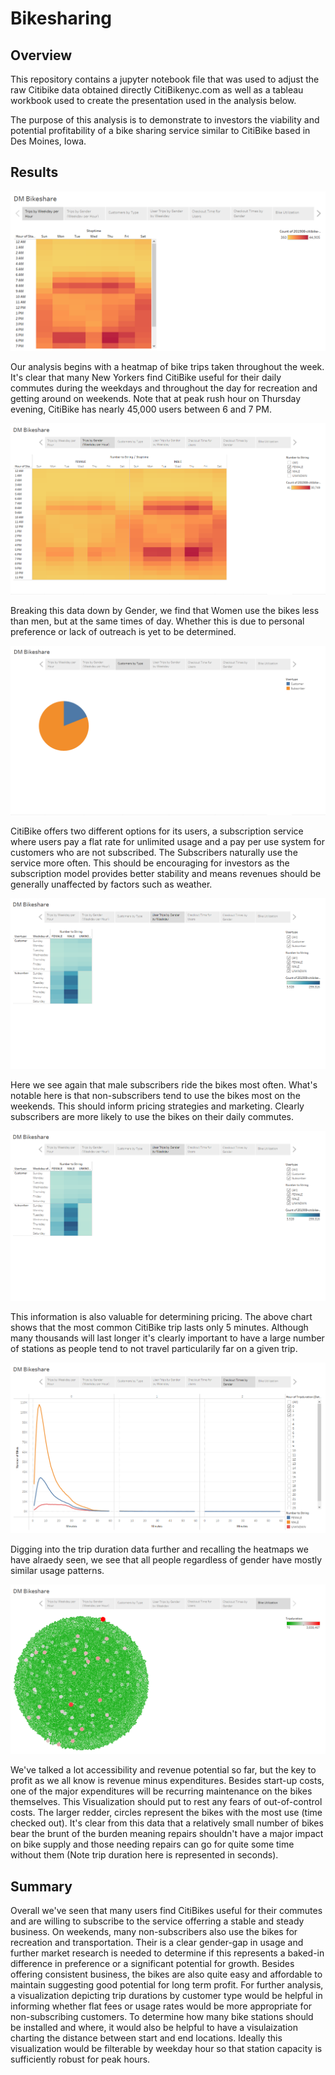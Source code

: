 # Bikesharing

## Overview

This repository contains a jupyter notebook file that was used to adjust the raw Citibike data obtained directly CitiBikenyc.com as well as a tableau workbook used to create the presentation used in the analysis below.

The purpose of this analysis is to demonstrate to investors the viability and potential profitability of a bike sharing service similar to CitiBike based in Des Moines, Iowa.

## Results

![Trips by Weekday per Hour](https://github.com/deklund76/bikesharing/blob/main/resources/Trips%20by%20Weekday%20per%20Hour.png)

Our analysis begins with a heatmap of bike trips taken throughout the week. It's clear that many New Yorkers find CitiBike useful for their daily commutes during the weekdays and throughout the day for recreation and getting around on weekends. Note that at peak rush hour on Thursday evening, CitiBike has nearly 45,000 users between 6 and 7 PM.

![Trips by Gender (Weekday per Hour)](https://github.com/deklund76/bikesharing/blob/main/resources/Trips%20by%20Gender%20(Weekday%20per%20Hour).png)

Breaking this data down by Gender, we find that Women use the bikes less than men, but at the same times of day. Whether this is due to personal preference or lack of outreach is yet to be determined.

![Customers by Type](https://github.com/deklund76/bikesharing/blob/main/resources/Customers%20by%20Type.png)

CitiBike offers two different options for its users, a subscription service where users pay a flat rate for unlimited usage and a pay per use system for customers who are not subscribed. The Subscribers naturally use the service more often. This should be encouraging for investors as the subscription model provides better stability and means revenues should be generally unaffected by factors such as weather.

![User Trips by Gender by Weekday](https://github.com/deklund76/bikesharing/blob/main/resources/User%20Trips%20by%20Gender%20by%20Weekday.png)

Here we see again that male subscribers ride the bikes most often. What's notable here is that non-subscribers tend to use the bikes most on the weekends. This should inform pricing strategies and marketing. Clearly subscribers are more likely to use the bikes on their daily commutes.

![Checkout Time for Users](https://github.com/deklund76/bikesharing/blob/main/resources/User%20Trips%20by%20Gender%20by%20Weekday.png)

This information is also valuable for determining pricing. The above chart shows that the most common CitiBike trip lasts only 5 minutes. Although many thousands will last longer it's clearly important to have a large number of stations as people tend to not travel particularily far on a given trip.

![Checkout Times by Gender](https://github.com/deklund76/bikesharing/blob/main/resources/Checkout%20times%20by%20Gender.png)

Digging into the trip duration data further and recalling the heatmaps we have alraedy seen, we see that all people regardless of gender have mostly similar usage patterns.

![Bike Utilization](https://github.com/deklund76/bikesharing/blob/main/resources/Bike%20Utilization.png)

We've talked a lot accessibility and revenue potential so far, but the key to profit as we all know is revenue minus expenditures. Besides start-up costs, one of the major expenditures will be recurring maintenance on the bikes themselves. This Visualization should put to rest any fears of out-of-control costs. The larger redder, circles represent the bikes with the most use (time checked out). It's clear from this data that a relatively small number of bikes bear the brunt of the burden meaning repairs shouldn't have a major impact on bike supply and those needing repairs can go for quite some time without them (Note trip duration here is represented in seconds).

## Summary

Overall we've seen that many users find CitiBikes useful for their commutes and are willing to subscribe to the service offerring a stable and steady business. On weekends, many non-subscribers also use the bikes for recreation and transportation. Their is a clear gender-gap in usage and further market research is needed to determine if this represents a baked-in difference in preference or a significant potential for growth. Besides offering consistent business, the bikes are also quite easy and affordable to maintain suggesting good potential for long term profit. For further analysis, a visualization depicting trip durations by customer type would be helpful in informing whether flat fees or usage rates would be more appropriate for non-subscribing customers. To determine how many bike stations should be installed and where, it would also be helpful to have a visulaization charting the distance between start and end locations. Ideally this visualization would be filterable by weekday hour so that station capacity is sufficiently robust for peak hours.
